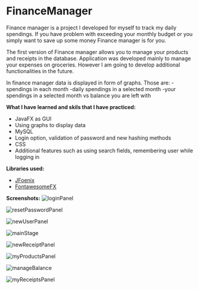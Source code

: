 # FinanceManager
Finance manager is a project I developed for myself to track my daily spendings. If you have problem with exceeding your monthly budget or you simply want to save up some money Finance manager is for you.

The first version of Finance manager allows you to manage your products and receipts in the database. Application was developed mainly to 
manage your expenses on groceries.
However I am going to develop additional functionalities in the future. 

In finance manager data is displayed in form of graphs. Those are:
-spendings in each month
-daily spendings in a selected month
-your spendings in a selected month vs balance you are left with

<b>What I have learned and skils that I have practiced:</b>
<ul>
<li>JavaFX as GUI</li>
<li>Using graphs to display data</li>
<li>MySQL</li>
  <li>Login option, validation of password and new hashing methods</li>
<li>CSS</li>
<li>Additional features such as using search fields, remembering user while logging in</li>
</ul>

<b>Libraries used:</b>
<ul>
  <li><a href="https://github.com/jfoenixadmin/JFoenix">JFoenix</a></li>
  <li><a href="https://bitbucket.org/Jerady/fontawesomefx">FontawesomeFX</a></li>
</ul>

<b>Screenshots:</b>
![loginPanel](https://user-images.githubusercontent.com/48089434/55530613-1302f980-56a7-11e9-8181-1a5b218c662d.PNG)

![resetPasswordPanel](https://user-images.githubusercontent.com/48089434/55532147-20bb7d80-56ad-11e9-96fe-95629a5a2839.PNG)

![newUserPanel](https://user-images.githubusercontent.com/48089434/55532153-26b15e80-56ad-11e9-99ed-120a476b4c05.PNG)

![mainStage](https://user-images.githubusercontent.com/48089434/55532167-2f099980-56ad-11e9-9d81-9e15561d4a17.PNG)

![newReceiptPanel](https://user-images.githubusercontent.com/48089434/55532177-3b8df200-56ad-11e9-8aae-d9aa7a1e6b04.PNG)

![myProductsPanel](https://user-images.githubusercontent.com/48089434/55532194-49437780-56ad-11e9-8fb5-930aaa7b4575.PNG)

![manageBalance](https://user-images.githubusercontent.com/48089434/55532213-5496a300-56ad-11e9-9052-0a315acf7759.PNG)

![myReceiptsPanel](https://user-images.githubusercontent.com/48089434/55532229-5fe9ce80-56ad-11e9-986b-f4abc5012277.PNG)

